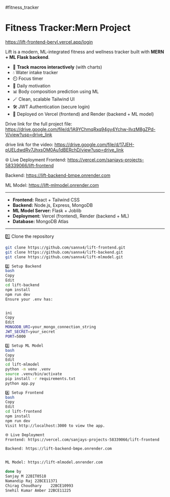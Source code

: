 #fitness_tracker

# Fitness Tracker:Mern Project 
https://lift-frontend-beryl.vercel.app/login

Lift is a modern, ML-integrated fitness and wellness tracker built with **MERN + ML Flask backend**.

- 🌿 **Track macros interactively** (with charts)
- 💧 Water intake tracker
- ⏲️ Focus timer
- 🌟 Daily motivation
- 📊 Body composition prediction using ML
- 🪄 Clean, scalable Tailwind UI
- 🛠️ JWT Authentication (secure login)
- 🚀 Deployed on Vercel (frontend) and Render (backend + ML model)



Drive link for the full project file:
https://drive.google.com/file/d/1A9YChmqRxq94gy4Ychw-lIvzM8gZPd-V/view?usp=drive_link

drive link for the video:
https://drive.google.com/file/d/17JEH-pUELdwdRv7JhxsOM0Au1dBERchD/view?usp=drive_link

🌐 Live Deployment
Frontend: https://vercel.com/sanjays-projects-58339066/lift-frontend

Backend: https://lift-backend-bmpe.onrender.com


ML Model: https://lift-mlmodel.onrender.com




---


- **Frontend:** React + Tailwind CSS
- **Backend:** Node.js, Express, MongoDB
- **ML Model Server:** Flask + Joblib
- **Deployment:** Vercel (frontend), Render (backend + ML)
- **Database:** MongoDB Atlas

---
1️⃣ Clone the repository

```bash
git clone https://github.com/sannx4/lift-frontend.git
git clone https://github.com/sannx4/lift-backend.git
git clone https://github.com/sannx4/lift-mlmodel.git

2️⃣ Setup Backend
bash
Copy
Edit
cd lift-backend
npm install
npm run dev
Ensure your .env has:


ini
Copy
Edit
MONGODB_URI=your_mongo_connection_string
JWT_SECRET=your_secret
PORT=5000

3️⃣ Setup ML Model
bash
Copy
Edit
cd lift-mlmodel
python -m venv .venv
source .venv/bin/activate
pip install -r requirements.txt
python app.py

4️⃣ Setup Frontend
bash
Copy
Edit
cd lift-frontend
npm install
npm run dev
Visit http://localhost:3000 to view the app.

🌐 Live Deployment
Frontend: https://vercel.com/sanjays-projects-58339066/lift-frontend

Backend: https://lift-backend-bmpe.onrender.com


ML Model: https://lift-mlmodel.onrender.com

done by
Sanjay M 22BIT0518
Namandip Raj 22BCE11371
Chirag Choudhary	22BCE10993
Snehil Kumar Amber 22BCE11225
